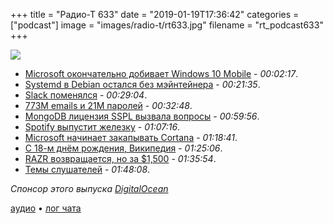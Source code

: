 +++
title = "Радио-Т 633"
date = "2019-01-19T17:36:42"
categories = ["podcast"]
image = "images/radio-t/rt633.jpg"
filename = "rt_podcast633"
+++

![](https://radio-t.com/images/radio-t/rt633.jpg)

- [Microsoft окончательно добивает Windows 10 Mobile](https://www.theverge.com/2019/1/18/18188054/microsoft-windows-phone-windows-10-mobile-end-of-support-updates) - *00:02:17*.
- [Systemd в Debian остался без мэйнтейнера](http://www.opennet.ru/opennews/art.shtml?num=49969) - *00:21:35*.
- [Slack поменялся](https://slackhq.com/say-hello-new-logo) - *00:29:04*.
- [773M еmails и 21M паролей](https://gizmodo.com/mother-of-all-breaches-exposes-773-million-emails-21-m-1831833456) - *00:32:48*.
- [MongoDB лицензия SSPL вызвала вопросы](http://www.opennet.ru/opennews/art.shtml?num=49961) - *00:59:56*.
- [Spotify выпустит железку](https://www.theverge.com/2019/1/18/18188523/spotify-in-car-music-player-release-date-price) - *01:07:16*.
- [Microsoft начинает закапывать Cortana](https://www.businessinsider.com/microsoft-ceo-satya-nadella-cortana-amazon-alexa-2019-1?op=1) - *01:18:41*.
- [С 18-м днём рождения, Википедия](https://habr.com/ru/post/436558/) - *01:25:06*.
- [RAZR возвращается, но за $1,500](https://www.theverge.com/circuitbreaker/2019/1/16/18185101/motorola-razr-smartphone-fold-price-verizon-lenovo) - *01:35:54*.
- [Темы слушателей](https://radio-t.com/p/2019/01/15/prep-633/) - *01:48:08*.

*Спонсор этого выпуска [DigitalOcean](https://do.co/radiot)*


[аудио](https://cdn.radio-t.com/rt_podcast633.mp3) • [лог чата](http://chat.radio-t.com/logs/radio-t-633.html)
<audio src="https://cdn.radio-t.com/rt_podcast633.mp3" preload="none"></audio>
